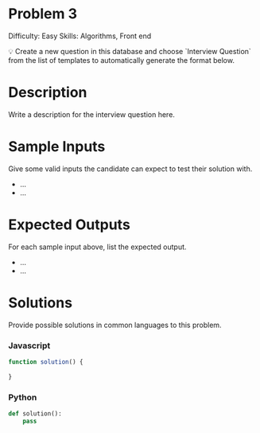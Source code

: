 # Problem 3

Difficulty: Easy
Skills: Algorithms, Front end

<aside>
💡 Create a new question in this database and choose `Interview Question` from the list of templates to automatically generate the format below.

</aside>

# Description

Write a description for the interview question here.

# Sample Inputs

Give some valid inputs the candidate can expect to test their solution with.

- ...
- ...

# Expected Outputs

For each sample input above, list the expected output. 

- ...
- ...

# Solutions

Provide possible solutions in common languages to this problem.

### Javascript

```jsx
function solution() {
	
}
```

### Python

```python
def solution():
	pass
```